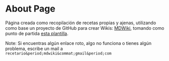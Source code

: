 # About Page

Página creada como recopilación de recetas propias y ajenas, utilizando como base un proyecto de GitHub para crear Wikis: [MDWiki](http://dynalon.github.io/mdwiki/#!index.md), tomando como punto de partida [esta plantilla](https://github.com/exalted/mdwiki-seed).

Note: Si encuentras algún enlace roto, algo no funciona o tienes algún problema, escribe un mail a `recetario&period;mdwiki&commat;gmail&period;com`
